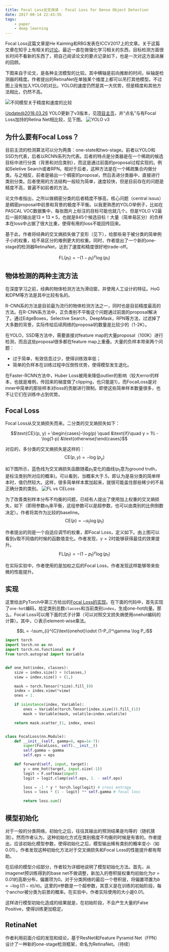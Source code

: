 ```yaml
---
title: Focal Loss论文阅读 - Focal Loss for Dense Object Detection
date: 2017-08-14 22:43:55
tags:
    - paper
    - deep learning
---
```

Focal Loss这篇文章是He Kaiming和RBG发表在ICCV2017上的文章。关于这篇文章在知乎上有相关的[讨论](https://www.zhihu.com/question/63581984)。最近一直在做强化学习相关的东西，目标检测方面很长时间不看新的东西了，把自己阅读论文的要点记录如下，也是一次对这方面进展的回顾。

下图来自于论文，是各种主流模型的比较。其中横轴是前向推断的时间，纵轴是检测器的精度。作者提出的RetinaNet在单独某个维度上都可以吊打其他模型。不过图上没有加入YOLO的对比。YOLO的速度仍然是其一大优势，但是精度和其他方法相比，仍然不高。

![不同模型关于精度和速度的比较](/img/focal_loss_different_model_comparison.jpg)

Update@2018.03.26 YOLO更新了v3版本，见[项目主页](https://pjreddie.com/darknet/yolo/)，并“点名”与有Focal Loss加持的Retina Net相比较，见下图。
![YOLO v3](/img/yolov3-comparision-with-retina.png)
<!-- more -->

## 为什么要有Focal Loss？
目前主流的检测算法可以分为两类：one-state和two-stage。前者以YOLO和SSD为代表，后者以RCNN系列为代表。后者的特点是分类器是在一个稀疏的候选目标中进行分类（背景和对应类别），而这是通过前面的proposal过程实现的。例如Seletive Search或者RPN。相对于后者，这种方法是在一个稀疏集合内做分类。与之相反，前者是输出一个稠密的proposal，然后丢进分类器中，直接进行类别分类。后者使用的方法结构一般较为简单，速度较快，但是目前存在的问题是精度不高，普遍不如前者的方法。

论文作者指出，之所以做稠密分类的后者精度不够高，核心问题（central issus）是稠密proposal中前景和背景的极度不平衡。以我更熟悉的YOLO举例子，比如在PASCAL VOC数据集中，每张图片上标注的目标可能也就几个。但是YOLO V2最后一层的输出是$13 \times 13 \times 5$，也就是$845$个候选目标！大量（简单易区分）的负样本在loss中占据了很大比重，使得有用的loss不能回传回来。

基于此，作者将经典的交叉熵损失做了变形（见下），给那些易于被分类的简单例子小的权重，给不易区分的难例更大的权重。同时，作者提出了一个新的one-stage的检测器RetinaNet，达到了速度和精度很好地trade-off。

$$\text{FL}(p_t) = -(1-p_t)^\gamma \log(p_t)$$

## 物体检测的两种主流方法
在深度学习之前，经典的物体检测方法为滑动窗，并使用人工设计的特征。HoG和DPM等方法是其中比较有名的。

R-CNN系的方法是目前最为流行的物体检测方法之一，同时也是目前精度最高的方法。在R-CNN系方法中，正负类别不平衡这个问题通过前面的proposal解决了。通过EdgeBoxes，Selective Search，DeepMask，RPN等方法，过滤掉了大多数的背景，实际传给后续网络的proposal的数量是比较少的（1-2K）。

在YOLO，SSD等方法中，需要直接对feature map的大量proposal（100K）进行检测，而且这些proposal很多都在feature map上重叠。大量的负样本带来两个问题：
- 过于简单，有效信息过少，使得训练效率低；
- 简单的负样本在训练过程中压倒性优势，使得模型发生退化。

在Faster-RCNN方法中，Huber Loss被用来降低outlier的影响（较大error的样本，也就是难例，传回来的梯度做了clipping，也只能是$1$）。而FocalLoss是对inner中简单的那些样本对loss的贡献进行限制。即使这些简单样本数量很多，也不让它们在训练中占到优势。

## Focal Loss
Focal Loss从交叉熵损失而来。二分类的交叉熵损失如下：

$$\text{CE}(p, y) = \begin{cases}-\log(p) \quad &\text{if}\quad y = 1\\ -\log(1-p) &\text{otherwise}\end{cases}$$

对应的，多分类的交叉熵损失是这样的：
$$\text{CE}(p, y) = -\log(p_y)$$

如下图所示，蓝色线为交叉熵损失函数随着$p_t$变化的曲线($p_t$意为ground truth，是标注类别所对应的概率)。可以看到，当概率大于$.5$，即认为是易分类的简单样本时，值仍然较大。这样，很多简单样本累加起来，就很可能盖住那些稀少的不易正确分类的类别。
![FL vs CELoss](/img/focal_loss_vs_ce_loss.jpg)

为了改善类别样本分布不均衡的问题，已经有人提出了使用加上权重的交叉熵损失，如下（即用参数$\alpha_t$来平衡，这组参数可以是超参数，也可以由类别的比例倒数决定）。作者将其作为比较的baseline。
$$\text{CE}(p) = -\alpha_t\log(p_t)$$

作者提出的则是一个自适应调节的权重，即Focal Loss，定义如下。由上图可以看到$\gamma$取不同值的时候的函数值变化。作者发现，$\gamma=2$时能够获得最佳的效果提升。
$$\text{FL}(p_t) = -(1-p_t)^\gamma\log(p_t)$$

在实际实验中，作者使用的是加权之后的Focal Loss，作者发现这样能够带来些微的性能提升。

## 实现
这里给出PyTorch中第三方给出的[Focal Loss的实现](https://github.com/DingKe/pytorch_workplace/blob/master/focalloss/loss.py)。在下面的代码中，首先实现了`one-hot`编码，给定类别总数`classes`和当前类别`index`，生成one-hot向量。那么，Focal Loss可以用下面的式子计算（可以对照交叉损失熵使用onehot编码的计算）。其中，$\odot$表示element-wise乘法。

$$L = -\sum_{i}^{C}\text{onehot}\odot (1-P_i)^\gamma \log P_i$$

``` py
import torch
import torch.nn as nn
import torch.nn.functional as F
from torch.autograd import Variable


def one_hot(index, classes):
    size = index.size() + (classes,)
    view = index.size() + (1,)

    mask = torch.Tensor(*size).fill_(0)
    index = index.view(*view)
    ones = 1.

    if isinstance(index, Variable):
        ones = Variable(torch.Tensor(index.size()).fill_(1))
        mask = Variable(mask, volatile=index.volatile)

    return mask.scatter_(1, index, ones)


class FocalLoss(nn.Module):
    def __init__(self, gamma=0, eps=1e-7):
        super(FocalLoss, self).__init__()
        self.gamma = gamma
        self.eps = eps

    def forward(self, input, target):
        y = one_hot(target, input.size(-1))
        logit = F.softmax(input)
        logit = logit.clamp(self.eps, 1. - self.eps)

        loss = -1 * y * torch.log(logit) # cross entropy
        loss = loss * (1 - logit) ** self.gamma # focal loss

        return loss.sum()
```

## 模型初始化
对于一般的分类网络，初始化之后，往往其输出的预测结果是均等的（随机猜测）。然而作者认为，这种初始化方式在类别极度不均衡的时候是有害的。作者提出，应该初始化模型参数，使得初始化之后，模型输出稀有类别的概率变小（如$0.01$）。作者发现这种初始化方法对于交叉熵损失和Focal Loss的性能提升都有帮助。

在后续的模型介绍部分，作者较为详细地说明了模型初始化方法。首先，从imagenet预训练得到的base net不做调整，新加入的卷积层权重均初始化为$\sigma=0.01$的高斯分布，偏置项为$0$。对于分类网络的最后一个卷积层，将偏置项置为$b=-\log((1-\pi)/\pi)$。这里的$\pi$参数是一个超参数，其意义是在训练的初始阶段，每个anchor被分类为前景的概率。在实验中，作者实际使用的大小是$0.01$。

这样进行模型初始化造成的结果就是，在初始阶段，不会产生大量的False Positive，使得训练更加稳定。

## RetinaNet
作者利用前面介绍的发现和结论，基于ResNet和Feature Pyramid Net（FPN）设计了一种新的one-stage检测框架，命名为RetinaNet。（待续）
